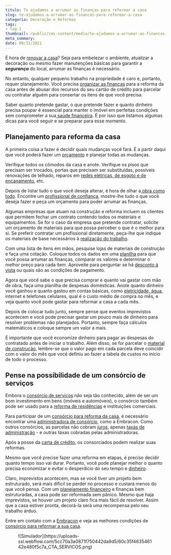 ```yaml
---
titulo: Te ajudamos a arrumar as finanças para reformar a casa
slug: te-ajudamos-a-arrumar-as-financas-para-reformar-a-casa
categoria: Decoração e Reformas
tags:
- tag-1
thumbnail: /public/cms-content/media/te-ajudamos-a-arrumar-as-financas-para-reformar-a-casa.jpg
meta_summary: 
date: 09/11/2021
---
```

É hora de [renovar a casa](https://www.embracon.com.br/blog/termine-sua-casa-com-o-consorcio-de-reforma)? Seja para embelezar o ambiente, atualizar a decoração ou mesmo fazer manutenções básicas para garantir a ***segurança*** do local, arrumar as finanças é necessário.

No entanto, qualquer pequeno trabalho na propriedade é caro e, portanto, requer planejamento. Você precisa [organizar as finanças](https://www.embracon.com.br/blog/saiba-como-organizar-as-suas-financas-pessoais) para a reforma da casa antes de abusar dos recursos do seu cartão de crédito para parcelar ou contratar alguém para consertar os itens de que você precisa.

Saber quanto pretende gastar, o que pretende fazer e quanto dinheiro precisa poupar é essencial para manter o imóvel em perfeitas condições sem comprometer a sua[ saúde financeira](https://www.embracon.com.br/blog/5-dicas-para-conquistar-a-saude-financeira). É por isso que listamos algumas dicas para você seguir e se preparar para esse momento.

Planejamento para reforma da casa 
----------------------------------

A primeira coisa a fazer é decidir quais mudanças você fará. É a partir daqui que você poderá fazer um [orçamento](https://www.embracon.com.br/blog/a-importancia-de-organizar-e-fazer-um-orcamento-pessoal) e planejar todas as mudanças.

Verifique todos os cômodos da casa e anote. Verifique os pisos que precisam ser trocados, portas que precisam ser substituídas, possíveis renovações de telhado, reparos em [redes elétricas, de esgoto e de encanamento](https://www.embracon.com.br/blog/cuide-da-sua-casa-faca-uma-manutencao-regularmente), etc.

Depois de listar tudo o que você deseja alterar, é hora de olhar a[ obra como todo](https://www.embracon.com.br/blog/saiba-como-escolher-os-melhores-fornecedores-para-sua-obra). Encontre um [profissional de confiança](https://www.embracon.com.br/blog/afinal-preciso-de-um-engenheiro-de-obras-para-reformar-a-minha-casa), mostre-lhe tudo o que você deseja fazer e peça um orçamento para poder arrumar as finanças.

Algumas empresas que atuam na construção e reforma incluem os clientes que permitem fechar um contrato contendo todos os materiais e equipamentos. Se for o caso da empresa que pretende contratar, solicite um orçamento de materiais para que possa perceber o que é o melhor para si. Se preferir contratar um profissional diretamente, peça-lhe que indique os materiais de base necessários à [realização do trabalho](https://www.embracon.com.br/blog/entenda-como-evitar-dores-de-cabeca-com-obras-na-casa).

Com uma lista de itens em mãos, pesquise lojas de materiais de construção e faça uma cotação. Coloque todos os dados em uma [planilha](https://www.embracon.com.br/blog/como-criar-uma-planilha-de-planejamento-financeiro) para que você possa arrumar as finanças, comparar os valores e determinar o melhor preço para cada item. Aproveite para perguntar se há [desconto à vista](https://www.embracon.com.br/blog/qual-a-vantagem-do-pagamento-a-vista) ou quais são as condições de pagamento.

Agora que você sabe o que precisa comprar e quanto vai gastar com mão de obra, faça uma planilha de despesas domésticas. Anote quanto dinheiro você ganhou e quanto gastou em contas básicas, como [eletricidade, água](https://www.embracon.com.br/blog/como-economizar-nas-contas-de-agua-e-luz), internet e telefones celulares, qual é o custo médio de compra no mês, e veja quanto você pode gastar para reformar a casa a cada mês.

Depois de colocar tudo junto, sempre pense que eventos imprevistos acontecem e você pode precisar gastar um pouco mais de dinheiro para resolver problemas não planejados. Portanto, sempre faça cálculos matemáticos e coloque sempre um valor a mais.

É importante que você economize dinheiro para pagar as despesas do contratado antes de iniciar o trabalho. Além disso, se for parcelar o [material de construção](https://www.embracon.com.br/blog/como-juntar-dinheiro-para-reformar-a-casa), lembre-se que o valor pago em cada parcela deve coincidir com o valor do mês que você definiu ao fazer a tabela de custos no início de todo o processo.

Pense na possibilidade de um consórcio de serviços 
---------------------------------------------------

Embora o [consórcio de serviços](https://www.embracon.com.br/blog/guia-completo-de-como-reformar-a-sua-casa-inteira-com-o-consorcio) não seja tão conhecido, além de ser um bom investimento em bens (imóveis e automóveis), o consórcio também pode ser usado para a [reforma de residências](https://www.embracon.com.br/blog/como-reformar-a-casa-sem-sair-do-planejamento-financeiro) e instituições comerciais.

Para participar de um [consórcio para reforma da casa](https://www.embracon.com.br/blog/consorcio-reforma-embracon-por-que-e-uma-boa-opcao), é necessário encontrar uma [administradora de consórcio](https://www.embracon.com.br/blog/como-escolher-uma-administradora-de-consorcio), como a Embracon. Como outros consórcios, as parcelas não cobram [juros](https://www.embracon.com.br/blog/parcela-de-consorcio-tem-juros), apenas [taxas de administração](https://www.embracon.com.br/conhecaoconsorcio/o-que-e-taxa-de-administracao) - e outras taxas cobradas pelas administradoras.

Após a posse da [carta de crédito](https://www.embracon.com.br/conhecaoconsorcio/o-que-e-carta-de-credito), os consorciados podem realizar suas reformas.

Mesmo que você precise fazer uma reforma em etapas, é preciso decidir quanto tempo isso vai durar. Portanto, você pode planejar melhor o quanto precisa economizar e evitar o desperdício do seu tempo e [dinheiro](https://www.embracon.com.br/blog/5-erros-que-voce-deve-evitar-para-conseguir-economizar-dinheiro).

Claro, imprevistos acontecem, mas se você tiver um projeto bem estruturado, será mais difícil se perder no processo e custará menos do que você pensa. Com um [planejamento financeiro](https://www.embracon.com.br/blog/planejamento-financeiro-um-guia-para-as-financas-nao-sairem-de-controle) e finanças bem estruturadas, a casa pode ser reformada sem pânico. Mesmo que haja imprevistos, se houver um projeto claro fica mais fácil de resolver. Assim que a casa estiver pronta, decorá-la será uma recompensa pelo seu trabalho árduo.

Entre em contato com a [Embracon](https://www.embracon.com.br/a-embracon) e veja as melhores condições de [consórcio para reformar a sua casa](https://www.embracon.com.br/tag/consorcio-de-reformas).

<figure class="w-richtext-figure-type-image w-richtext-align-center"><div>![Simulador](https://uploads-ssl.webflow.com/5cc70a3a0871f750442da9d5/60c35f463546142e480f5c7a_CTA_SERVICOS.png)</div></figure>
